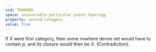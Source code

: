 ```yaml
---
uid: T000089
space: uncountable-particular-point-topology
property: second-category
value: true
---
```

If $X$ were first category, then some nowhere dense set would have to contain $p$, and its closure would then be $X$. (Contradiction).

